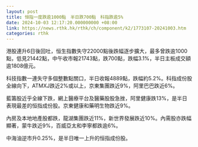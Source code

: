 ```yaml
---
layout: post
title: 恒指一度跌逾1000點　半日跌700點　科指跌逾5%
date: 2024-10-03 12:17:20.000000000 +08:00
link: https://news.rthk.hk/rthk/ch/component/k2/1773107-20241003.htm
categories: rthk
---
```


港股連升6日後回吐，恒生指數失守22000點後跌幅逐步擴大，最多曾跌逾1000點，低見21442點，中午收市報21743點，跌700點，跌幅3.1%，半日主板成交額逾1808億元。

科技指數一連失守多個整數點關口，半日收報4889點，跌幅約5.2%。科指成份股全線向下，ATMXJ跌近2%或以上，京東集團跌近9%，阿里巴巴跌近6%。

藍籌股近乎全線下跌，網上醫療平台及醫藥股股急挫，阿里健康跌13%，是半日表現最差的恒指成份股。京東健康和藥明生物跌近9%。

內房及本地地產股都跌，龍湖集團跌近11%，新世界發展跌近10%。內需股亦跌幅顯著，蒙牛跌近9%，百威亞太和李寧都跌逾6%。

中海油逆市升0.25%，是半日唯一上升的恒指成份股。
